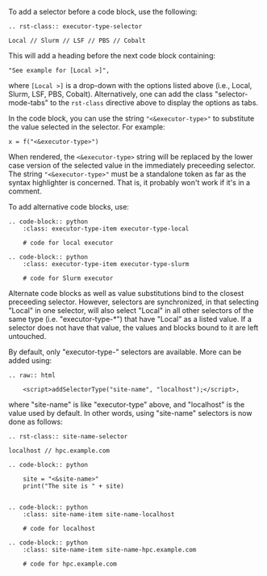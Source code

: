 To add a selector before a code block, use the following:

```
.. rst-class:: executor-type-selector

Local // Slurm // LSF // PBS // Cobalt
```

This will add a heading before the next code block containing:

    "See example for [Local >]",

where `[Local >]` is a drop-down with the options listed above (i.e., Local, Slurm, LSF, PBS, Cobalt).
Alternatively, one can add the class "selector-mode-tabs" to the `rst-class` directive above to 
display the options as tabs.

In the code block, you can use the string `"<&executor-type>"` to substitute the value selected in the selector. For example:

    x = f("<&executor-type>")

When rendered, the `<&executor-type>` string will be replaced by the lower case version of the selected value in the immediately preceeding selector. The string `"<&executor-type>"` must be a standalone token as far as the syntax highlighter is concerned. That is, it probably won't work if it's in a comment.

To add alternative code blocks, use:

```Sphinx
.. code-block:: python
    :class: executor-type-item executor-type-local

    # code for local executor

.. code-block:: python
    :class: executor-type-item executor-type-slurm

    # code for Slurm executor
```

Alternate code blocks as well as value substitutions bind to the closest preceeding selector. However, selectors are synchronized, in that selecting "Local" in one selector, will also select "Local" in all other selectors of the same type (i.e. "executor-type-*") that have "Local" as a listed value. If a selector does not have that value, the values and blocks bound to it are left untouched.

By default, only "executor-type-" selectors are available. More can be added using:

```Sphinx
.. raw:: html

    <script>addSelectorType("site-name", "localhost");</script>,
```

where "site-name" is like "executor-type" above, and "localhost" is the value used by default. In other words, using "site-name" selectors is now done as follows:

```
.. rst-class:: site-name-selector

localhost // hpc.example.com

.. code-block:: python

    site = "<&site-name>"
    print("The site is " + site)


.. code-block:: python
    :class: site-name-item site-name-localhost

    # code for localhost

.. code-block:: python
    :class: site-name-item site-name-hpc.example.com

    # code for hpc.example.com
```
